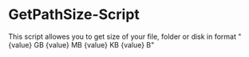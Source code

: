 # GetPathSize-Script
This script allowes you to get size of your file, folder or disk in format "{value} GB {value} MB {value} KB {value} B"

